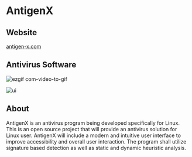 # AntigenX  

## Website  
[antigen-x.com](https://antigen-x.com/)  

## Antivirus Software  
![ezgif com-video-to-gif](https://user-images.githubusercontent.com/22214754/104202140-627b6b00-53df-11eb-9b6c-9cb087ab6daa.gif)  
    
![ui](https://user-images.githubusercontent.com/22214754/104683708-5677fd80-56ac-11eb-80f6-953be13b11ae.gif)  

## About  
AntigenX is an antivirus program being developed specifically for Linux. This is an open source project that will provide an antivirus solution for Linux user. AntigenX will include a modern and intuitive user interface to improve accessibility and overall user interaction. The program shall utilize signature based detection as well as static and dynamic heuristic analysis.   
